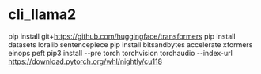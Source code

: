 # cli_llama2

pip install git+https://github.com/huggingface/transformers
pip install datasets loralib sentencepiece
pip install bitsandbytes accelerate xformers einops peft
pip3 install --pre torch torchvision torchaudio --index-url https://download.pytorch.org/whl/nightly/cu118
